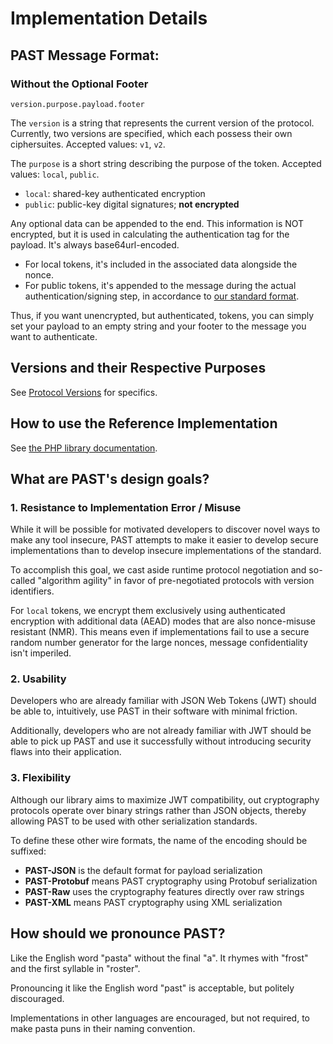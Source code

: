 # Implementation Details

## PAST Message Format:

### Without the Optional Footer

```
version.purpose.payload.footer
```

The `version` is a string that represents the current version of the protocol. Currently,
two versions are specified, which each possess their own ciphersuites. Accepted values:
`v1`, `v2`.

The `purpose` is a short string describing the purpose of the token. Accepted values:
`local`, `public`.

* `local`: shared-key authenticated encryption
* `public`: public-key digital signatures; **not encrypted**

Any optional data can be appended to the end. This information is NOT encrypted, but it
is used in calculating the authentication tag for the payload. It's always base64url-encoded.

 * For local tokens, it's included in the associated data alongside the nonce.
 * For public tokens, it's appended to the message during the actual
   authentication/signing step, in accordance to
   [our standard format](https://github.com/paragonie/past/blob/master/docs/01-Protocol-Versions/Common.md#authentication-padding).

Thus, if you want unencrypted, but authenticated, tokens, you can simply set your payload
to an empty string and your footer to the message you want to authenticate.

## Versions and their Respective Purposes

See [Protocol Versions](01-Protocol-Versions) for specifics.

## How to use the Reference Implementation

See [the PHP library documentation](https://github.com/paragonie/past/blob/master/docs/02-PHP-Library).

## What are PAST's design goals?

### 1. Resistance to Implementation Error / Misuse

While it will be possible for motivated developers to discover novel ways to
make any tool insecure, PAST attempts to make it easier to develop secure
implementations than to develop insecure implementations of the standard.

To accomplish this goal, we cast aside runtime protocol negotiation and
so-called "algorithm agility" in favor of pre-negotiated protocols with
version identifiers.

For `local` tokens, we encrypt them exclusively using authenticated encryption
with additional data (AEAD) modes that are also nonce-misuse resistant (NMR).
This means even if implementations fail to use a secure random number generator
for the large nonces, message confidentiality isn't imperiled.

### 2. Usability

Developers who are already familiar with JSON Web Tokens (JWT) should be able
to, intuitively, use PAST in their software with minimal friction.

Additionally, developers who are not already familiar with JWT should be able
to pick up PAST and use it successfully without introducing security flaws
into their application.

### 3. Flexibility

Although our library aims to maximize JWT compatibility, out cryptography
protocols operate over binary strings rather than JSON objects, thereby
allowing PAST to be used with other serialization standards.

To define these other wire formats, the name of the encoding should be
suffixed:

* **PAST-JSON** is the default format for payload serialization
* **PAST-Protobuf** means PAST cryptography using Protobuf serialization
* **PAST-Raw** uses the cryptography features directly over raw strings
* **PAST-XML** means PAST cryptography using XML serialization

## How should we pronounce PAST?

Like the English word "pasta" without the final "a". It rhymes with "frost"
and the first syllable in "roster".

Pronouncing it like the English word "past" is acceptable, but
politely discouraged.

Implementations in other languages are encouraged, but not required,
to make pasta puns in their naming convention.
